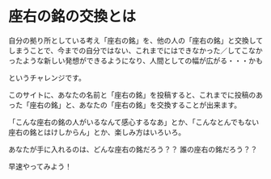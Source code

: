 # 座右の銘の交換とは

自分の拠り所としている考え「座右の銘」を、他の人の「座右の銘」と交換してしまうことで、今までの自分ではない、これまでにはできなかった／してこなかったような新しい発想ができるようになり、人間としての幅が広がる・・・かも

というチャレンジです。

このサイトに、あなたの名前と「座右の銘」を投稿すると、これまでに投稿のあった「座右の銘」と、あなたの「座右の銘」を交換することが出来ます。

「こんな座右の銘の人がいるなんて感心するなあ」とか、「こんなとんでもない座右の銘とはけしからん」とか、楽しみ方はいろいろ。

あなたが手に入れるのは、どんな座右の銘だろう？？ 誰の座右の銘だろう？？

早速やってみよう！